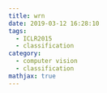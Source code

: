 ```yaml
---
title: wrn
date: 2019-03-12 16:28:10
tags:
  - ICLR2015
  - classification
category:
  - computer vision
  - classification
mathjax: true
---
```

